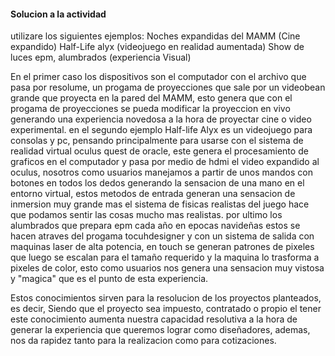 #### Solucion a la actividad

utilizare los siguientes ejemplos:
Noches expandidas del MAMM (Cine expandido)
Half-Life alyx (videojuego en realidad aumentada)
Show de luces epm, alumbrados (experiencia Visual)

En el primer caso los dispositivos son el computador con el archivo que pasa por resolume, un progama de proyecciones que sale por un videobean grande que proyecta en la pared del MAMM, esto genera que con el progama de proyecciones se pueda modificar la proyeccion en vivo generando una experiencia novedosa a la hora de proyectar cine o video experimental.
en el segundo ejemplo Half-life Alyx es un videojuego para consolas y pc, pensando principalmente para usarse con el sistema de realidad virtual oculus quest de oracle, este genera el procesamiento de graficos en el computador y pasa por medio de hdmi el video expandido al oculus, nosotros como usuarios manejamos a partir de unos mandos con botones en todos los dedos generando la sensacion de una mano en el entorno virtual, estos metodos de entrada generan una sensacion de inmersion muy grande mas el sistema de fisicas realistas del juego hace que podamos sentir las cosas mucho mas realistas.
por ultimo los alumbrados que prepara epm cada año en epocas navideñas estos se hacen atraves del progama tocuhdesigner y con un sistema de salida con maquinas laser de alta potencia, en touch se generan patrones de pixeles que luego se escalan para el tamaño requerido y la maquina lo trasforma a pixeles de color, esto como usuarios nos genera una sensacion muy vistosa y "magica" que es el punto de esta experiencia.

Estos conocimientos sirven para la resolucion de los proyectos planteados, es decir, Siendo que el proyecto sea impuesto, contratado o propio el tener este conocimiento aumenta nuestra capacidad resolutiva a la hora de generar la experiencia que queremos lograr como diseñadores, ademas, nos da rapidez tanto para la realizacion como para cotizaciones.
